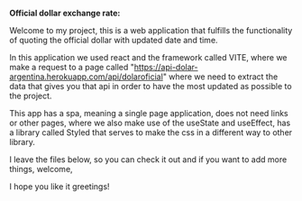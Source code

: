 **Official dollar exchange rate:**

Welcome to my project, this is a web application that fulfills the functionality of quoting the official dollar with updated date and time.

In this application we used react and the framework called VITE, where we make a request to a page called "https://api-dolar-argentina.herokuapp.com/api/dolaroficial" where we need to extract the data that gives you that api in order to have the most updated as possible to the project.

This app has a spa, meaning a single page application, does not need links or other pages, where we also make use of the useState and useEffect, has a library called Styled that serves to make the css in a different way to other library.

I leave the files below, so you can check it out and if you want to add more things, welcome, 

I hope you like it greetings!
